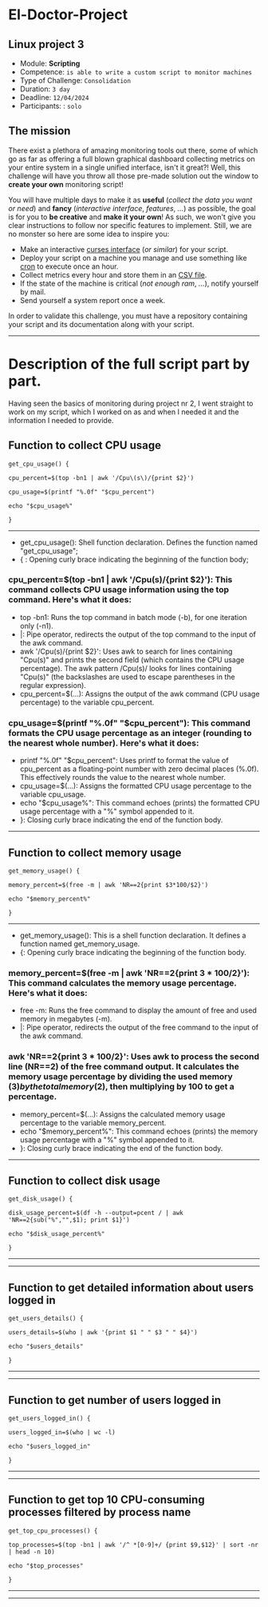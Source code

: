 # El-Doctor-Project

## Linux project 3


- Module: **Scripting** 
- Competence: `is able to write a custom script to monitor machines`
- Type of Challenge: `Consolidation`
- Duration: `3 day`
- Deadline: `12/04/2024`
- Participants: : `solo`

## The mission

There exist a plethora of amazing monitoring tools out there, some of which go as far as offering a full blown graphical dashboard collecting metrics on your entire system in a single unified interface, isn't it great?! Well, this challenge will have you throw all those pre-made solution out the window to **create your own** monitoring script!

You will have multiple days to make it as **useful** (_collect the data you want or need_) and **fancy** (_interactive interface_, _features_, _..._) as possible, the goal is for you to **be creative** and **make it your own**! As such, we won't give you clear instructions to follow nor specific features to implement. Still, we are no monster so here are some idea to inspire you:

- Make an interactive [curses interface](https://en.wikipedia.org/wiki/Curses_(programming_library)) (_or similar_) for your script.
- Deploy your script on a machine you manage and use something like [cron](https://en.wikipedia.org/wiki/Cron) to execute once an hour.
- Collect metrics every hour and store them in an [CSV file](https://en.wikipedia.org/wiki/Comma-separated_values).
- If the state of the machine is critical (_not enough ram_, _..._), notify yourself by mail.
- Send yourself a system report once a week.

In order to validate this challenge, you must have a repository containing your script and its documentation along with your script. 

------------------------------------------------------------------------

# Description of the full script part by part.

Having seen the basics of monitoring during project nr 2, I went straight to work on my script, which I worked on as and when I needed it and the information I needed to provide.

## Function to collect CPU usage

    get_cpu_usage() {

    cpu_percent=$(top -bn1 | awk '/Cpu\(s\)/{print $2}')

    cpu_usage=$(printf "%.0f" "$cpu_percent")

    echo "$cpu_usage%"

    }
------------------------
- get_cpu_usage(): Shell function declaration. Defines the function named "get_cpu_usage";
- { : Opening curly brace indicating the beginning of the function body;
  
### cpu_percent=$(top -bn1 | awk '/Cpu\(s\)/{print $2}'): This command collects CPU usage information using the top command. Here's what it does:

- top -bn1: Runs the top command in batch mode (-b), for one iteration only (-n1).
- |: Pipe operator, redirects the output of the top command to the input of the awk command.
- awk '/Cpu\(s\)/{print $2}': Uses awk to search for lines containing "Cpu(s)" and prints the second field (which contains the CPU usage percentage). The awk pattern /Cpu\(s\)/ looks for lines containing "Cpu(s)" (the backslashes are used to escape parentheses in the regular expression).
- cpu_percent=$(...): Assigns the output of the awk command (CPU usage percentage) to the variable cpu_percent.

### cpu_usage=$(printf "%.0f" "$cpu_percent"): This command formats the CPU usage percentage as an integer (rounding to the nearest whole number). Here's what it does:

- printf "%.0f" "$cpu_percent": Uses printf to format the value of cpu_percent as a floating-point number with zero decimal places (%.0f). This effectively rounds the value to the nearest whole number.
- cpu_usage=$(...): Assigns the formatted CPU usage percentage to the variable cpu_usage.
- echo "$cpu_usage%": This command echoes (prints) the formatted CPU usage percentage with a "%" symbol appended to it.
- }: Closing curly brace indicating the end of the function body.

------------------------
## Function to collect memory usage

    get_memory_usage() {

    memory_percent=$(free -m | awk 'NR==2{print $3*100/$2}')

    echo "$memory_percent%"

    }
------------------------
- get_memory_usage(): This is a shell function declaration. It defines a function named get_memory_usage.
- {: Opening curly brace indicating the beginning of the function body.

### memory_percent=$(free -m | awk 'NR==2{print $3*100/$2}'): This command calculates the memory usage percentage. Here's what it does:

- free -m: Runs the free command to display the amount of free and used memory in megabytes (-m).
- |: Pipe operator, redirects the output of the free command to the input of the awk command.

### awk 'NR==2{print $3*100/$2}': Uses awk to process the second line (NR==2) of the free command output. It calculates the memory usage percentage by dividing the used memory ($3) by the total memory ($2), then multiplying by 100 to get a percentage.

- memory_percent=$(...): Assigns the calculated memory usage percentage to the variable memory_percent.
- echo "$memory_percent%": This command echoes (prints) the memory usage percentage with a "%" symbol appended to it.
- }: Closing curly brace indicating the end of the function body.
------------------------
## Function to collect disk usage

    get_disk_usage() {

    disk_usage_percent=$(df -h --output=pcent / | awk 'NR==2{sub("%","",$1); print $1}')

    echo "$disk_usage_percent%"

    }
------------------------

------------------------
## Function to get detailed information about users logged in

    get_users_details() {

    users_details=$(who | awk '{print $1 " " $3 " " $4}')

    echo "$users_details"

    }
------------------------

------------------------
## Function to get number of users logged in

    get_users_logged_in() {

    users_logged_in=$(who | wc -l)

    echo "$users_logged_in"

    }
------------------------

------------------------
## Function to get top 10 CPU-consuming processes filtered by process name

    get_top_cpu_processes() {

    top_processes=$(top -bn1 | awk '/^ *[0-9]+/ {print $9,$12}' | sort -nr | head -n 10)

    echo "$top_processes"

    }
------------------------

------------------------




